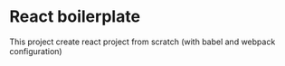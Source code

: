 # React boilerplate

This project create react project from scratch (with babel and webpack configuration)
